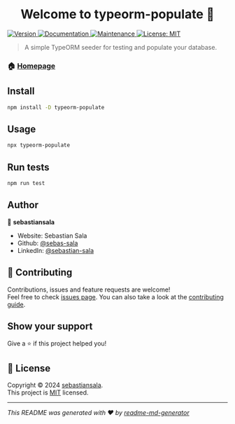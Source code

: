 <h1 align="center">Welcome to typeorm-populate 👋</h1>
<p>
  <a href="https://www.npmjs.com/package/typeorm-populate" target="_blank">
    <img alt="Version" src="https://img.shields.io/npm/v/typeorm-populate.svg">
  </a>
  <a href="https://github.com/sebas-sala/typeorm-populate#readme" target="_blank">
    <img alt="Documentation" src="https://img.shields.io/badge/documentation-yes-brightgreen.svg" />
  </a>
  <a href="https://github.com/sebas-sala/typeorm-populate/graphs/commit-activity" target="_blank">
    <img alt="Maintenance" src="https://img.shields.io/badge/Maintained%3F-yes-green.svg" />
  </a>
  <a href="https://github.com/sebas-sala/typeorm-populate/blob/master/LICENSE" target="_blank">
    <img alt="License: MIT" src="https://img.shields.io/github/license/sebas-sala/typeorm-populate" />
  </a>
</p>

> A simple TypeORM seeder for testing and populate your database.

### 🏠 [Homepage](https://github.com/sebas-sala/typeorm-populate)

## Install

```sh
npm install -D typeorm-populate
```

## Usage

```sh
npx typeorm-populate
```

## Run tests

```sh
npm run test
```

## Author

👤 **sebastiansala**

- Website: Sebastian Sala
- Github: [@sebas-sala](https://github.com/sebas-sala)
- LinkedIn: [@sebastian-sala](https://linkedin.com/in/sebastian-sala)

## 🤝 Contributing

Contributions, issues and feature requests are welcome!<br />Feel free to check [issues page](https://github.com/sebas-sala/typeorm-populate/issues). You can also take a look at the [contributing guide](https://github.com/sebas-sala/typeorm-populate/blob/master/CONTRIBUTING.md).

## Show your support

Give a ⭐️ if this project helped you!

## 📝 License

Copyright © 2024 [sebastiansala](https://github.com/sebas-sala).<br />
This project is [MIT](https://github.com/sebas-sala/typeorm-populate/blob/master/LICENSE) licensed.

---

_This README was generated with ❤️ by [readme-md-generator](https://github.com/kefranabg/readme-md-generator)_

